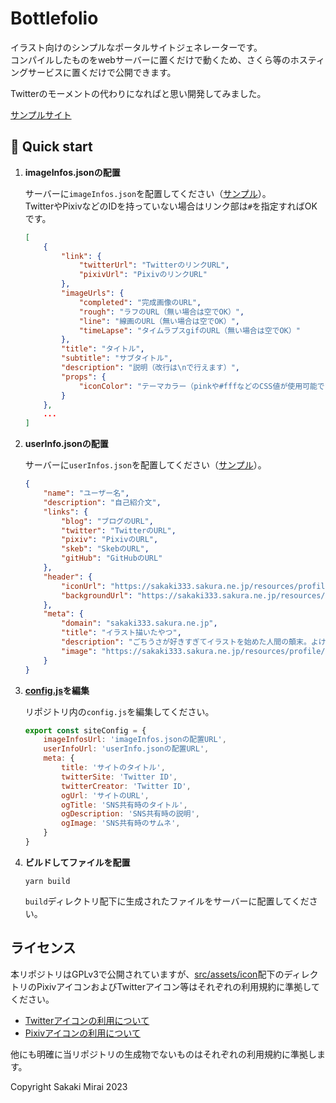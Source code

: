 # Bottlefolio

イラスト向けのシンプルなポータルサイトジェネレーターです。  
コンパイルしたものをwebサーバーに置くだけで動くため、さくら等のホスティングサービスに置くだけで公開できます。

Twitterのモーメントの代わりになればと思い開発してみました。

[サンプルサイト](https://sakaki333.sakura.ne.jp)

## 🚅 Quick start

1. **imageInfos.jsonの配置**

    サーバーに`imageInfos.json`を配置してください（[サンプル](https://sakaki333.sakura.ne.jp/resources/json/imageInfos.json)）。  
    TwitterやPixivなどのIDを持っていない場合はリンク部は`#`を指定すればOKです。

    ```json
    [
        {
            "link": {
                "twitterUrl": "TwitterのリンクURL",
                "pixivUrl": "PixivのリンクURL"
            },
            "imageUrls": {
                "completed": "完成画像のURL",
                "rough": "ラフのURL（無い場合は空でOK）",
                "line": "線画のURL（無い場合は空でOK）",
                "timeLapse": "タイムラプスgifのURL（無い場合は空でOK）"
            },
            "title": "タイトル",
            "subtitle": "サブタイトル",
            "description": "説明（改行は\nで行えます）",
            "props": {
                "iconColor": "テーマカラー（pinkや#fffなどのCSS値が使用可能です）"
            }
        },
        ...
    ]
    ```

2. **userInfo.jsonの配置**

   サーバーに`userInfos.json`を配置してください（[サンプル](https://sakaki333.sakura.ne.jp/resources/json/userInfo.json)）。

    ```json
    {
        "name": "ユーザー名",
        "description": "自己紹介文",
        "links": {
            "blog": "ブログのURL",
            "twitter": "TwitterのURL",
            "pixiv": "PixivのURL",
            "skeb": "SkebのURL",
            "gitHub": "GitHubのURL"
        },
        "header": {
            "iconUrl": "https://sakaki333.sakura.ne.jp/resources/profile/icon.jpg",
            "backgroundUrl": "https://sakaki333.sakura.ne.jp/resources/images/cocoa_6.png"
        },
        "meta": {
            "domain": "sakaki333.sakura.ne.jp",
            "title": "イラスト描いたやつ",
            "description": "ごちうさが好きすぎてイラストを始めた人間の顛末。よければ見てやってください。",
            "image": "https://sakaki333.sakura.ne.jp/resources/profile/icon.jpg"
        }
    }
    ```

3. **[config.js](./src/config.js)を編集**

    リポジトリ内の`config.js`を編集してください。

    ```js
    export const siteConfig = {
        imageInfosUrl: 'imageInfos.jsonの配置URL',
        userInfoUrl: 'userInfo.jsonの配置URL',
        meta: {
            title: 'サイトのタイトル',
            twitterSite: 'Twitter ID',
            twitterCreator: 'Twitter ID',
            ogUrl: 'サイトのURL',
            ogTitle: 'SNS共有時のタイトル',
            ogDescription: 'SNS共有時の説明',
            ogImage: 'SNS共有時のサムネ',
        }
    }
    ```

4. **ビルドしてファイルを配置**

    ```shell
    yarn build
    ```

    `build`ディレクトリ配下に生成されたファイルをサーバーに配置してください。

## ライセンス

本リポジトリはGPLv3で公開されていますが、[src/assets/icon](src/assets/icon)配下のディレクトリのPixivアイコンおよびTwitterアイコン等はそれぞれの利用規約に準拠してください。

* [Twitterアイコンの利用について](https://about.twitter.com/en/who-we-are/brand-toolkit)
* [Pixivアイコンの利用について](https://www.pixiv.co.jp/news/press-kit/)

他にも明確に当リポジトリの生成物でないものはそれぞれの利用規約に準拠します。

Copyright Sakaki Mirai 2023
